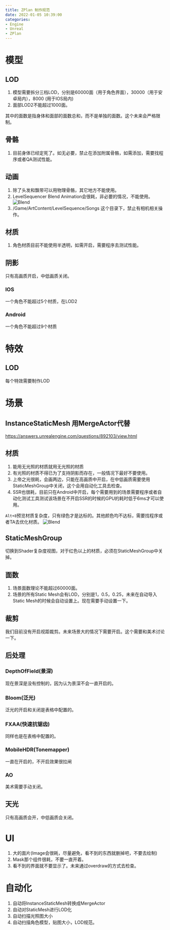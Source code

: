 ```yaml
---
title: ZPlan 制作规范
date: 2022-01-05 10:39:00
categories:
- Engine
- Unreal
- ZPlan
---
```

# 模型
## LOD
1. 模型需要拆分三档LOD，分别是60000面（用于角色界面），30000（用于安卓局内），8000 (用于IOS局内)
2. 面部LOD2不能超过1000面。

其中的面数是指身体和面部的面数总和，而不是单独的面数。这个未来会严格限制。
## 骨骼
1. 目前身体已经定死了。如无必要，禁止在添加附属骨骼，如需添加，需要找程序或者QA测试性能。


## 动画
1. 除了头发和飘带可以用物理骨骼，其它地方不能使用。
2. LevelSequencer Blend Animation会很耗，非必要的情况，不能使用。
![Blend](/images/Unreal/ZPlan/TechnicalData/1.png)
3. /Game/ArtContent/LevelSequence/Songs 这个目录下，禁止有相机相关操作。


## 材质
1. 角色材质目前不能使用半透明，如需开启，需要程序去测试性能。

## 阴影
只有高画质开启，中低画质关闭。
### IOS
一个角色不能超过5个材质，在LOD2
### Android
一个角色不能超过9个材质
# 特效
## LOD
每个特效需要制作LOD
# 场景
## InstanceStaticMesh 用MergeActor代替
https://answers.unrealengine.com/questions/892103/view.html
## 材质
1. 能用无光照的材质就用无光照的材质
2. 有光照的材质不得已为了支持阴影而存在，一般情况下最好不要使用。
3. 上帝之光很耗，会画两边，只能在高画质中开启，在中低画质需要使用StaticMeshGroup中关闭，这个会用自动化工具去检查。
4. SSR也很耗，目前只在Android中开启，每个需要用到的场景需要程序或者自动化测试工具测试该场景在不开启SSR的时候的GPU的耗时低于6ms才可以使用。

`Alt+8`预览材质复杂度，只有绿色才是达标的。其他颜色均不达标，需要找程序或者TA去优化材质。
![Blend](/images/Unreal/ZPlan/TechnicalData/2.png)
## StaticMeshGroup
切换到Shader复杂度视图，对于红色以上的材质，必须在StaticMeshGroup中关掉。
## 面数
1. 场景面数理论不能超过60000面。
2. 场景的所有Static Mesh会有LOD，分别是1，0.5，0.25，未来在自动导入Static Mesh的时候会自动设置上。现在需要手动设置一下。
## 裁剪
我们目前没有开启视距裁剪。未来场景大的情况下需要开启。这个需要和美术讨论一下。
## 后处理
### DepthOfField(景深)
现在景深是没有控制的，因为认为景深不会一直开启的。
### Bloom(泛光)
泛光的开启和关闭是表格中配置的。
### FXAA(快速抗锯齿)
同样也是在表格中配置的。
### MobileHDR(Tonemapper)
一直在开启的，不开启效果很拉闸
### AO
美术需要手动关闭。
## 天光
只有高画质会开，中低画质会关闭。
# UI
1. 大的面片(Image会很耗，尽量避免，看不到的东西就删掉吧，不要去绘制)
2. Mask那个组件很耗，不要一直开着。
3. 看不到的界面就不要显示了。未来通过overdraw的方式去检查。

# 自动化
1. 自动将InstanceStaticMesh转换成MergeActor
2. 自动对StaticMesh进行LOD化
3. 自动扫描光照图大小
4. 自动扫描角色模型，贴图大小，LOD规范。